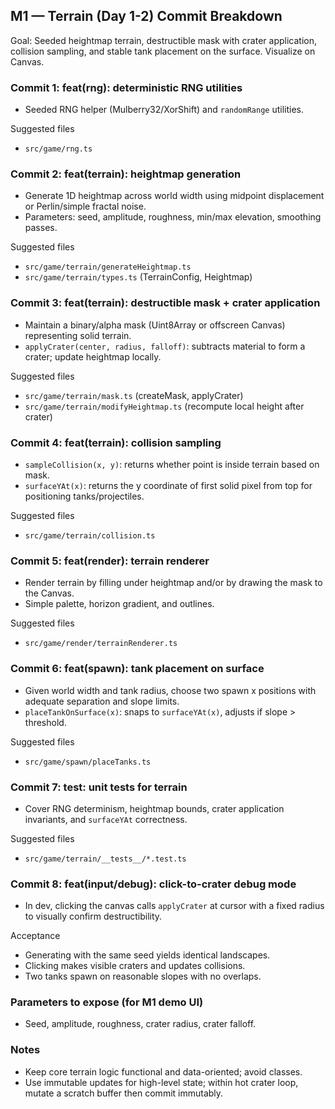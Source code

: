 ## M1 — Terrain (Day 1-2) Commit Breakdown

Goal: Seeded heightmap terrain, destructible mask with crater application, collision sampling, and stable tank placement on the surface. Visualize on Canvas.

### Commit 1: feat(rng): deterministic RNG utilities

- Seeded RNG helper (Mulberry32/XorShift) and `randomRange` utilities.

Suggested files

- `src/game/rng.ts`

### Commit 2: feat(terrain): heightmap generation

- Generate 1D heightmap across world width using midpoint displacement or Perlin/simple fractal noise.
- Parameters: seed, amplitude, roughness, min/max elevation, smoothing passes.

Suggested files

- `src/game/terrain/generateHeightmap.ts`
- `src/game/terrain/types.ts` (TerrainConfig, Heightmap)

### Commit 3: feat(terrain): destructible mask + crater application

- Maintain a binary/alpha mask (Uint8Array or offscreen Canvas) representing solid terrain.
- `applyCrater(center, radius, falloff)`: subtracts material to form a crater; update heightmap locally.

Suggested files

- `src/game/terrain/mask.ts` (createMask, applyCrater)
- `src/game/terrain/modifyHeightmap.ts` (recompute local height after crater)

### Commit 4: feat(terrain): collision sampling

- `sampleCollision(x, y)`: returns whether point is inside terrain based on mask.
- `surfaceYAt(x)`: returns the y coordinate of first solid pixel from top for positioning tanks/projectiles.

Suggested files

- `src/game/terrain/collision.ts`

### Commit 5: feat(render): terrain renderer

- Render terrain by filling under heightmap and/or by drawing the mask to the Canvas.
- Simple palette, horizon gradient, and outlines.

Suggested files

- `src/game/render/terrainRenderer.ts`

### Commit 6: feat(spawn): tank placement on surface

- Given world width and tank radius, choose two spawn x positions with adequate separation and slope limits.
- `placeTankOnSurface(x)`: snaps to `surfaceYAt(x)`, adjusts if slope > threshold.

Suggested files

- `src/game/spawn/placeTanks.ts`

### Commit 7: test: unit tests for terrain

- Cover RNG determinism, heightmap bounds, crater application invariants, and `surfaceYAt` correctness.

Suggested files

- `src/game/terrain/__tests__/*.test.ts`

### Commit 8: feat(input/debug): click-to-crater debug mode

- In dev, clicking the canvas calls `applyCrater` at cursor with a fixed radius to visually confirm destructibility.

Acceptance

- Generating with the same seed yields identical landscapes.
- Clicking makes visible craters and updates collisions.
- Two tanks spawn on reasonable slopes with no overlaps.

### Parameters to expose (for M1 demo UI)

- Seed, amplitude, roughness, crater radius, crater falloff.

### Notes

- Keep core terrain logic functional and data-oriented; avoid classes.
- Use immutable updates for high-level state; within hot crater loop, mutate a scratch buffer then commit immutably.
